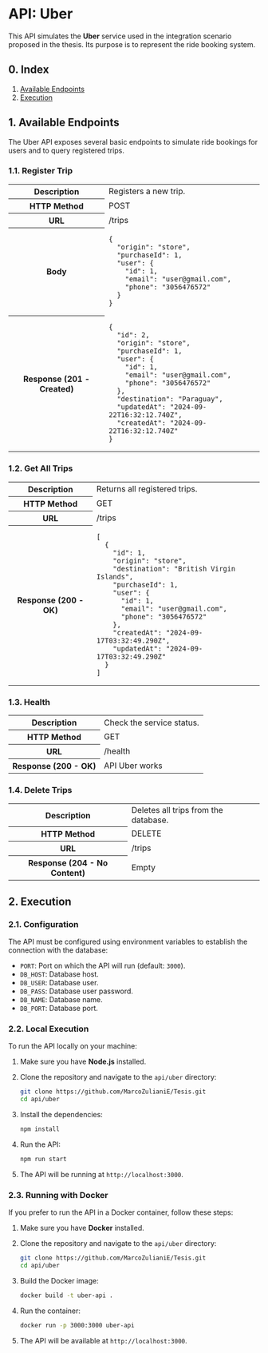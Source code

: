# API: Uber

This API simulates the **Uber** service used in the integration scenario proposed in the thesis. Its purpose is to represent the ride booking system.

## 0. Index

1. [Available Endpoints](#1-available-endpoints)
2. [Execution](#2-execution)

## 1. Available Endpoints

The Uber API exposes several basic endpoints to simulate ride bookings for users and to query registered trips.

### 1.1. Register Trip

<table>
  <tr>
    <th>Description</th>
    <td>Registers a new trip.</td>
  </tr>
  <tr>
    <th>HTTP Method</th>
    <td>POST</td>
  </tr>
  <tr>
    <th>URL</th>
    <td>/trips</td>
  </tr>
  <tr>
    <th>Body</th>
    <td>
      <pre><code>{
  "origin": "store",
  "purchaseId": 1,
  "user": {
    "id": 1,
    "email": "user@gmail.com",
    "phone": "3056476572"
  }
}</code></pre>
    </td>
  </tr>
  <tr>
    <th>Response (201 - Created)</th>
    <td>
      <pre><code>{
  "id": 2,
  "origin": "store",
  "purchaseId": 1,
  "user": {
    "id": 1,
    "email": "user@gmail.com",
    "phone": "3056476572"
  },
  "destination": "Paraguay",
  "updatedAt": "2024-09-22T16:32:12.740Z",
  "createdAt": "2024-09-22T16:32:12.740Z"
}</code></pre>
    </td>
  </tr>
</table>

### 1.2. Get All Trips

<table>
  <tr>
    <th>Description</th>
    <td>Returns all registered trips.</td>
  </tr>
  <tr>
    <th>HTTP Method</th>
    <td>GET</td>
  </tr>
  <tr>
    <th>URL</th>
    <td>/trips</td>
  </tr>
  <tr>
    <th>Response (200 - OK)</th>
    <td>
      <pre><code>[
  {
    "id": 1,
    "origin": "store",
    "destination": "British Virgin Islands",
    "purchaseId": 1,
    "user": {
      "id": 1,
      "email": "user@gmail.com",
      "phone": "3056476572"
    },
    "createdAt": "2024-09-17T03:32:49.290Z",
    "updatedAt": "2024-09-17T03:32:49.290Z"
  }
]</code></pre>
    </td>
  </tr>
</table>

### 1.3. Health

<table>
  <tr>
    <th>Description</th>
    <td>Check the service status.</td>
  </tr>
  <tr>
    <th>HTTP Method</th>
    <td>GET</td>
  </tr>
  <tr>
    <th>URL</th>
    <td>/health</td>
  </tr>
  <tr>
    <th>Response (200 - OK)</th>
    <td>API Uber works</td>
  </tr>
</table>

### 1.4. Delete Trips

<table>
  <tr>
    <th>Description</th>
    <td>Deletes all trips from the database.</td>
  </tr>
  <tr>
    <th>HTTP Method</th>
    <td>DELETE</td>
  </tr>
  <tr>
    <th>URL</th>
    <td>/trips</td>
  </tr>
  <tr>
    <th>Response (204 - No Content)</th>
    <td>Empty</td>
  </tr>
</table>

## 2. Execution

### 2.1. Configuration

The API must be configured using environment variables to establish the connection with the database:

- `PORT`: Port on which the API will run (default: `3000`).
- `DB_HOST`: Database host.
- `DB_USER`: Database user.
- `DB_PASS`: Database user password.
- `DB_NAME`: Database name.
- `DB_PORT`: Database port.

### 2.2. Local Execution

To run the API locally on your machine:

1. Make sure you have **Node.js** installed.

2. Clone the repository and navigate to the `api/uber` directory:

   ```bash
   git clone https://github.com/MarcoZulianiE/Tesis.git
   cd api/uber
   ```

3. Install the dependencies:

   ```bash
   npm install
   ```

4. Run the API:

   ```bash
   npm run start
   ```

5. The API will be running at `http://localhost:3000`.

### 2.3. Running with Docker

If you prefer to run the API in a Docker container, follow these steps:

1. Make sure you have **Docker** installed.

2. Clone the repository and navigate to the `api/uber` directory:

   ```bash
   git clone https://github.com/MarcoZulianiE/Tesis.git
   cd api/uber
   ```

3. Build the Docker image:

   ```bash
   docker build -t uber-api .
   ```

4. Run the container:

   ```bash
   docker run -p 3000:3000 uber-api
   ```

5. The API will be available at `http://localhost:3000`.

